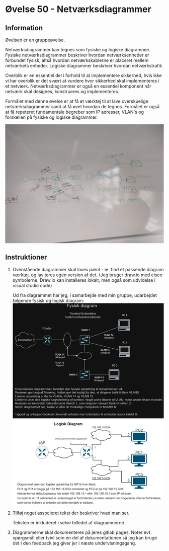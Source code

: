 # Øvelse 50 - Netværksdiagrammer

## Information

Øvelsen er en gruppeøvelse.

Netværksdiagrammer kan tegnes som fysiske og logiske diagrammer. Fysiske netværksdiagrammer beskriver hvordan netværksenheder er forbundet fysisk, altså hvordan netværkskablerne er placeret mellem netværkets enheder.
Logiske diagrammer beskriver hvordan netværkstrafik

Overblik er en essentiel del i forhold til at implementere sikkerhed, hvis ikke vi har overblik er det svært at vurdere hvor sikkerhed skal implementeres i et netværk.
Netværksdiagrammer er også en essentiel komponent når netværk skal designes, konstrueres og implementeres.

Formålet med denne øvelse er at få et værktøj til at lave overskuelige netværksdiagrammer samt at få øvet hvordan de tegnes.
Formålet er også at få repeteret fundamentale begreber som IP adresser, VLAN's og forskellen på fysiske og logiske diagrammer.

![img](../../../Images/ØvelsesBilleder/Netsec/Øvelse%2050/fysisk_logisk_nw_diagram_skitse.jpg)

## Instruktioner

1. Ovenstående diagrammer skal laves pænt - ie. find et passende diagram værktøj, og lav jeres egen version af det. (Jeg bruger draw.io med cisco symbolerne. Draw.io kan installeres lokalt, men også som udvidelse i visual studio code)

    Ud fra diagrammet har jeg, i samarbejde med min gruppe, udarbejdet følgende fysisk og logisk diagram:
        ![img](../../../Images/ØvelsesBilleder/Netsec/Øvelse%2050/Screenshot%202025-02-19%20141424.png)
        ![img](../../../Images/ØvelsesBilleder/Netsec/Øvelse%2050/logiskNetværk.png)

2. Tilføj noget associeret tekst der beskriver hvad man ser.

    Teksten er inkluderet i selve billedet af diagrammerne

3. Diagrammerne skal dokumenteres på jeres gitlab pages. Noter evt. spørgsmål eller tvivl som en del af dokumentationen så jeg kan bruge det i den feedback jeg giver jer i næste undervisningsgang.